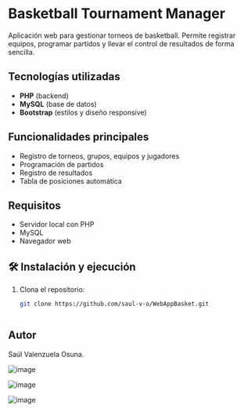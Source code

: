 # Basketball Tournament Manager

Aplicación web para gestionar torneos de basketball. Permite registrar equipos, programar partidos y llevar el control de resultados de forma sencilla.

## Tecnologías utilizadas

- **PHP** (backend)
- **MySQL** (base de datos)
- **Bootstrap** (estilos y diseño responsive)

## Funcionalidades principales

- Registro de torneos, grupos, equipos y jugadores
- Programación de partidos
- Registro de resultados
- Tabla de posiciones automática

## Requisitos

- Servidor local con PHP 
- MySQL
- Navegador web

## 🛠️ Instalación y ejecución

1. Clona el repositorio:

   ```bash
   git clone https://github.com/saul-v-o/WebAppBasket.git



## Autor
 
Saúl Valenzuela Osuna.





![image](https://github.com/user-attachments/assets/91c106e9-0d23-4c2c-8204-910aeeeaacb0)


![image](https://github.com/user-attachments/assets/69f5c7ff-b8d4-4b0f-8402-d89a07b1a804)


![image](https://github.com/user-attachments/assets/43a8b177-a893-4000-afbf-c0bc61eedc9e)
